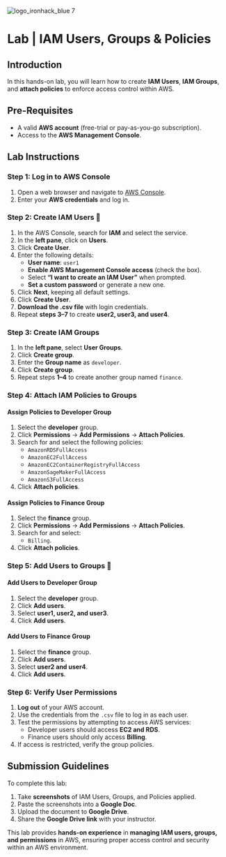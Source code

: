 ![logo_ironhack_blue 7](https://user-images.githubusercontent.com/23629340/40541063-a07a0a8a-601a-11e8-91b5-2f13e4e6b441.png)

# Lab | IAM Users, Groups & Policies

## Introduction

In this hands-on lab, you will learn how to create **IAM Users**, **IAM Groups**, and **attach policies** to enforce access control within AWS.

## **Pre-Requisites**

- A valid **AWS account** (free-trial or pay-as-you-go subscription).
- Access to the **AWS Management Console**.

## Lab Instructions

### **Step 1: Log in to AWS Console**
1. Open a web browser and navigate to [AWS Console](https://aws.amazon.com/console/).
2. Enter your **AWS credentials** and log in.

### **Step 2: Create IAM Users 👤**
1. In the AWS Console, search for **IAM** and select the service.
2. In the **left pane**, click on **Users**.
3. Click **Create User**.
4. Enter the following details:
   - **User name**: `user1`
   - **Enable AWS Management Console access** (check the box).
   - Select **“I want to create an IAM User”** when prompted.
   - **Set a custom password** or generate a new one.
5. Click **Next**, keeping all default settings.
6. Click **Create User**.
7. **Download the .csv file** with login credentials.
8. Repeat **steps 3–7** to create **user2, user3, and user4**.

### **Step 3: Create IAM Groups**
1. In the **left pane**, select **User Groups**.
2. Click **Create group**.
3. Enter the **Group name** as `developer`.
4. Click **Create group**.
5. Repeat steps **1–4** to create another group named `finance`.

### **Step 4: Attach IAM Policies to Groups**
#### **Assign Policies to Developer Group**
1. Select the **developer** group.
2. Click **Permissions** → **Add Permissions** → **Attach Policies**.
3. Search for and select the following policies:
   - `AmazonRDSFullAccess`
   - `AmazonEC2FullAccess`
   - `AmazonEC2ContainerRegistryFullAccess`
   - `AmazonSageMakerFullAccess`
   -  `AmazonS3FullAccess`
4. Click **Attach policies**.

#### **Assign Policies to Finance Group**
1. Select the **finance** group.
2. Click **Permissions** → **Add Permissions** → **Attach Policies**.
3. Search for and select:
   - `Billing`.
4. Click **Attach policies**.

### **Step 5: Add Users to Groups 👥**
#### **Add Users to Developer Group**
1. Select the **developer** group.
2. Click **Add users**.
3. Select **user1, user2, and user3**.
4. Click **Add users**.

#### **Add Users to Finance Group**
1. Select the **finance** group.
2. Click **Add users**.
3. Select **user2 and user4**.
4. Click **Add users**.

### **Step 6: Verify User Permissions**
1. **Log out** of your AWS account.
2. Use the credentials from the `.csv` file to log in as each user.
3. Test the permissions by attempting to access AWS services:
   - Developer users should access **EC2 and RDS**.
   - Finance users should only access **Billing**.
4. If access is restricted, verify the group policies.

## Submission Guidelines
To complete this lab:

1. Take **screenshots** of IAM Users, Groups, and Policies applied.
2. Paste the screenshots into a **Google Doc**.
3. Upload the document to **Google Drive**.
4. Share the **Google Drive link** with your instructor.

This lab provides **hands-on experience** in **managing IAM users, groups, and permissions** in AWS, ensuring proper access control and security within an AWS environment.